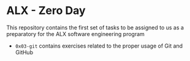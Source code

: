 # ALX - Zero Day
This repository contains the first set of tasks to be assigned to us as a preparatory for the ALX software engineering program

- `0x03-git` contains exercises related to the proper usage of Git and GitHub
